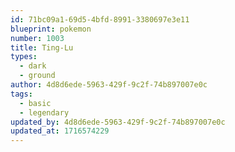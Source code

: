 ```yaml
---
id: 71bc09a1-69d5-4bfd-8991-3380697e3e11
blueprint: pokemon
number: 1003
title: Ting-Lu
types:
  - dark
  - ground
author: 4d8d6ede-5963-429f-9c2f-74b897007e0c
tags:
  - basic
  - legendary
updated_by: 4d8d6ede-5963-429f-9c2f-74b897007e0c
updated_at: 1716574229
---
```

